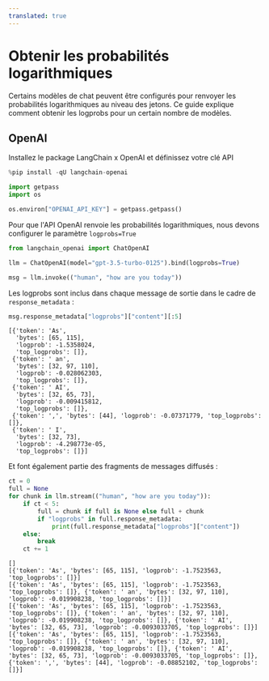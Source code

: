 ```yaml
---
translated: true
---
```


# Obtenir les probabilités logarithmiques

Certains modèles de chat peuvent être configurés pour renvoyer les probabilités logarithmiques au niveau des jetons. Ce guide explique comment obtenir les logprobs pour un certain nombre de modèles.

## OpenAI

Installez le package LangChain x OpenAI et définissez votre clé API

```python
%pip install -qU langchain-openai
```

```python
import getpass
import os

os.environ["OPENAI_API_KEY"] = getpass.getpass()
```

Pour que l'API OpenAI renvoie les probabilités logarithmiques, nous devons configurer le paramètre `logprobs=True`

```python
from langchain_openai import ChatOpenAI

llm = ChatOpenAI(model="gpt-3.5-turbo-0125").bind(logprobs=True)

msg = llm.invoke(("human", "how are you today"))
```

Les logprobs sont inclus dans chaque message de sortie dans le cadre de `response_metadata` :

```python
msg.response_metadata["logprobs"]["content"][:5]
```

```output
[{'token': 'As',
  'bytes': [65, 115],
  'logprob': -1.5358024,
  'top_logprobs': []},
 {'token': ' an',
  'bytes': [32, 97, 110],
  'logprob': -0.028062303,
  'top_logprobs': []},
 {'token': ' AI',
  'bytes': [32, 65, 73],
  'logprob': -0.009415812,
  'top_logprobs': []},
 {'token': ',', 'bytes': [44], 'logprob': -0.07371779, 'top_logprobs': []},
 {'token': ' I',
  'bytes': [32, 73],
  'logprob': -4.298773e-05,
  'top_logprobs': []}]
```

Et font également partie des fragments de messages diffusés :

```python
ct = 0
full = None
for chunk in llm.stream(("human", "how are you today")):
    if ct < 5:
        full = chunk if full is None else full + chunk
        if "logprobs" in full.response_metadata:
            print(full.response_metadata["logprobs"]["content"])
    else:
        break
    ct += 1
```

```output
[]
[{'token': 'As', 'bytes': [65, 115], 'logprob': -1.7523563, 'top_logprobs': []}]
[{'token': 'As', 'bytes': [65, 115], 'logprob': -1.7523563, 'top_logprobs': []}, {'token': ' an', 'bytes': [32, 97, 110], 'logprob': -0.019908238, 'top_logprobs': []}]
[{'token': 'As', 'bytes': [65, 115], 'logprob': -1.7523563, 'top_logprobs': []}, {'token': ' an', 'bytes': [32, 97, 110], 'logprob': -0.019908238, 'top_logprobs': []}, {'token': ' AI', 'bytes': [32, 65, 73], 'logprob': -0.0093033705, 'top_logprobs': []}]
[{'token': 'As', 'bytes': [65, 115], 'logprob': -1.7523563, 'top_logprobs': []}, {'token': ' an', 'bytes': [32, 97, 110], 'logprob': -0.019908238, 'top_logprobs': []}, {'token': ' AI', 'bytes': [32, 65, 73], 'logprob': -0.0093033705, 'top_logprobs': []}, {'token': ',', 'bytes': [44], 'logprob': -0.08852102, 'top_logprobs': []}]
```
